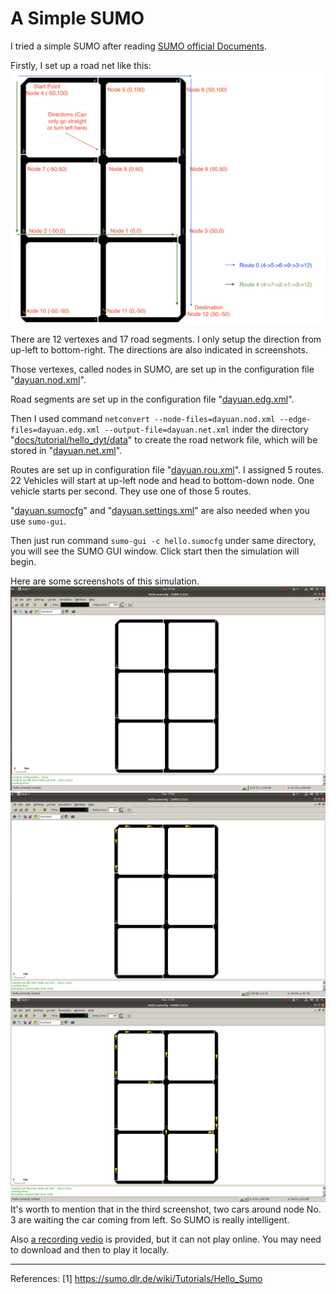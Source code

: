 # A Simple SUMO 

I tried a simple SUMO after reading [SUMO official Documents](https://sumo.dlr.de/wiki/SUMO_User_Documentation#Introduction).

Firstly, I set up a road net like this:
<img src="./imgs/hello_dyt/structure.png" />

There are 12 vertexes and 17 road segments. I only setup the direction from up-left to bottom-right. The directions are also indicated in screenshots.

Those vertexes, called nodes in SUMO, are set up in the configuration file "[dayuan.nod.xml](../docs/tutorial/hello_dyt/data/dayuan.nod.xml)".

Road segments are set up in the configuration file "[dayuan.edg.xml](../docs/tutorial/hello_dyt/data/dayuan.edg.xml)".

Then I used command `netconvert --node-files=dayuan.nod.xml --edge-files=dayuan.edg.xml --output-file=dayuan.net.xml` inder the directory "[docs/tutorial/hello_dyt/data](../docs/tutorial/hello_dyt/data)" to create the road network file, which will be stored in "[dayuan.net.xml](../docs/tutorial/hello_dyt/data/dayuan.net.xml)".

Routes are set up in configuration file "[dayuan.rou.xml](../docs/tutorial/hello_dyt/data/dayuan.rou.xml)". I assigned 5 routes. 22 Vehicles will start at up-left node and head to bottom-down node. One vehicle starts per second. They use one of those 5 routes. 

"[dayuan.sumocfg](../docs/tutorial/hello_dyt/data/dayuan.sumocfg)" and "[dayuan.settings.xml](../docs/tutorial/hello_dyt/data/dayuan.settings.xml)" are also needed when you use `sumo-gui`.

Then just run command `sumo-gui -c hello.sumocfg` under same directory, you will see the SUMO GUI window. Click start then the simulation will begin.

Here are some screenshots of this simulation.
<img src="./imgs/hello_dyt/1.png"/>
<img src="./imgs/hello_dyt/2.png"/>
<img src="./imgs/hello_dyt/3.png"/>
It's worth to mention that in the third screenshot, two cars around node No. 3 are waiting the car coming from left. So SUMO is really intelligent. 



Also [a recording vedio](./imgs/hello_dyt/Recording.mov) is provided, but it can not play online. You may need to download and then to play it locally.

------
References:
[1] https://sumo.dlr.de/wiki/Tutorials/Hello_Sumo
